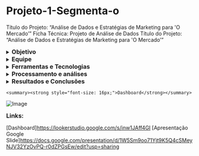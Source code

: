 # Projeto-1-Segmenta-o
Título do Projeto: “Análise de Dados e Estratégias de Marketing para 'O Mercado’”
Ficha Técnica: Projeto de Análise de Dados
Título do Projeto: “Análise de Dados e Estratégias de Marketing para 'O Mercado’”

  <details>
  <summary><strong style="font-size: 16px;">Objetivo</strong></summary> 
    
O objetivo principal deste projeto é analisar o comportamento de compra dos clientes da loja O Mercado, que atua no ramo de produtos alimentícios importados, visando identificar padrões de consumo, segmentar a base de clientes e propor estratégias eficazes para aumentar a fidelização, o engajamento e a lucratividade da empresa. A análise busca responder ao desafio da loja em reter seus clientes e se adaptar às novas preferências dos consumidores.

  </details>
  
  <details>
  <summary><strong style="font-size: 16px;">Equipe</strong></summary>
    
Cassia Silva

  </details>
  
  <details>
  <summary><strong style="font-size: 16px;">Ferramentas e Tecnologias</strong></summary>

Google Sheets: tratamento, limpeza, organização, construção de dashboards visuais e análise exploratória dos dados.
Looker Studio: construção de dashboards visuais e relatórios interativos.
Tabelas Dinâmicas: para cruzamento e segmentação de informações demográficas e comportamentais.
Funções e fórmulas do Excel/Sheets: como FILTER, QUERY, IMPORTRANGE, UNIQUE, SEERRO, CONT.SE, PROCV, DATADIF, SOMA, MÉDIA, ÉCÉL.VAZIA, IFS, SE, SE.OU, SE.E, MAXIFS, MAIOR, QUARTIL, CONCATENA.

  </details>
  
  <details>
  <summary><strong style="font-size: 16px;">Processamento e análises</strong></summary>
    
Os dados brutos foram inicialmente integrados no Google Sheets a partir de três planilhas, passando por um processo de limpeza, organização e padronização. Foram tratadas através de fórmulas as informações duplicadas, campos nulos e estruturadas variáveis como idade, faixa etária, renda média e intervalos entre compras.
Aplicou-se a metodologia RFM (Recência, Frequência e Valor) para segmentar os clientes com base em seu comportamento de compra. Essa segmentação foi cruzada com dados demográficos como estado civil, filhos, nível de escolaridade, idade e resposta a campanhas de marketing, utilizando fórmulas e tabelas dinâmicas.
A média entre compras e transações mensais também foram calculadas para análise de engajamento ao longo do tempo.

  </details>
  
  <details>
  <summary><strong style="font-size: 16px;">Resultados e Conclusões</strong></summary>
    
63% da base de clientes está inativa, revelando falhas na retenção e engajamento.
A maioria dos melhores clientes são adultos entre 40 e 70 anos, casados, com filhos e renda média-alta.
A resposta às campanhas de marketing foi baixa — mesmo entre os grupos mais lucrativos.
O canal online tem menor fidelização que a loja física, apontando para uma necessidade de melhoria na experiência digital.
A falta de segmentação nas campanhas foi um fator-chave para o baixo retorno sobre o investimento em marketing.
A partir dessa análise, foram definidas ações estratégicas como:
Segmentação de campanhas com base no perfil RFM e dados demográficos;
Ações de reativação voltadas aos clientes em risco;
Melhoria da experiência digital;
Monitoramento contínuo da frequência de compra para antecipar perdas.
Limitações/Próximos Passos: Nem todos os campos estavam completos, o que pode limitar a análise mais refinada de alguns perfis de clientes.
O sistema de pontuação RFM poderia ser complementado com indicadores de satisfação ou comportamento digital (como cliques em campanhas).
Como próximos passos, recomenda-se:
🛍️ 1. Melhorar a Experiência do Cliente
Criar programas de fidelidade personalizados.
Personalizar o e-commerce com base no perfil de compra.
Oferecer recomendações automáticas usando RFM e preferências.
Incentivar clientes presenciais a usarem o canal online com cupons exclusivos.
📈 2. Segmentar e Otimizar Campanhas
Dividir campanhas por perfil RFM, idade e presença de filhos.
Testar diferentes mensagens para cada público.
Usar testes A/B para descobrir o que mais engaja.
Redirecionar a verba para os grupos com melhor retorno.
🔁 3. Reativar Clientes Inativos
Identificar clientes que já foram valiosos e estão inativos.
Criar campanhas específicas para reaproximá-los.
🔎 4. Acompanhar e Aprender com os Dados
Monitorar resultados com dashboards dinâmicos.
Realizar pesquisas e entrevistas para entender melhor os clientes.
Analisar padrões por localização, se houver dados de CEP.
🔗 5. Integrar e Automatizar
Unificar dados nas plataformas de e-commerce e CRM para garantir ações consistentes e automatizadas.

  </details>

    <summary><strong style="font-size: 16px;">Dashboard</strong></summary>
    
  ![Image](https://github.com/user-attachments/assets/a2303469-d0a7-4207-84a1-95fecf36fe4e)

  </details>

  <summary><strong style="font-size: 16px;">Links:</strong></summary>

[Dashboard]https://lookerstudio.google.com/s/inw1JAff4GI
[Apresentação Google Slide]https://docs.google.com/presentation/d/1W5Sm9oo71Yjt9K5Q4cSMeyNJV32YzOvPQ-r0dZPGsEw/edit?usp=sharing
